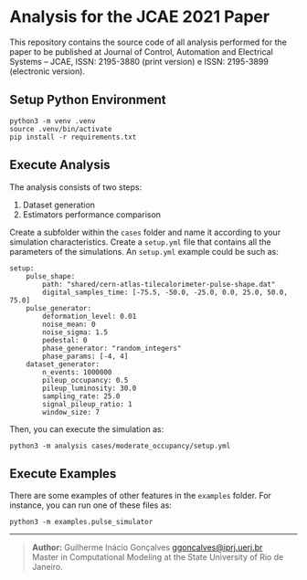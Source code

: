 # Analysis for the JCAE 2021 Paper

This repository contains the source code of all analysis performed for the paper to be published at Journal of Control, Automation and Electrical Systems – JCAE, ISSN: 2195-3880 (print version) e ISSN: 2195-3899 (electronic version).

## Setup Python Environment

    python3 -m venv .venv
    source .venv/bin/activate
    pip install -r requirements.txt

## Execute Analysis

The analysis consists of two steps:
1. Dataset generation
2. Estimators performance comparison

Create a subfolder within the `cases` folder and name it according to your simulation characteristics. Create a `setup.yml` file that contains all the parameters of the simulations.
An `setup.yml` example could be such as:
    
    setup:
        pulse_shape:
            path: "shared/cern-atlas-tilecalorimeter-pulse-shape.dat"
            digital_samples_time: [-75.5, -50.0, -25.0, 0.0, 25.0, 50.0, 75.0]
        pulse_generator:
            deformation_level: 0.01
            noise_mean: 0
            noise_sigma: 1.5
            pedestal: 0
            phase_generator: "random_integers"
            phase_params: [-4, 4]
        dataset_generator:
            n_events: 1000000
            pileup_occupancy: 0.5
            pileup_luminosity: 30.0
            sampling_rate: 25.0
            signal_pileup_ratio: 1
            window_size: 7

Then, you can execute the simulation as:

    python3 -m analysis cases/moderate_occupancy/setup.yml

## Execute Examples

There are some examples of other features in the `examples` folder.
For instance, you can run one of these files as:

    python3 -m examples.pulse_simulator

-------------------------

>**Author:** Guilherme Inácio Gonçalves <ggoncalves@iprj.uerj.br><br/>
>Master in Computational Modeling at the State University of Rio de Janeiro.
